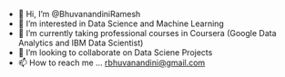 - 👋 Hi, I’m @BhuvanandiniRamesh
- 👀 I’m interested in Data Science and Machine Learning
- 🌱 I’m currently taking professional courses in Coursera (Google Data Analytics and IBM Data Scientist)
- 💞️ I’m looking to collaborate on  Data Sciene Projects
- 📫 How to reach me ... rbhuvanandini@gmail.com

<!---
BhuvanandiniRamesh/BhuvanandiniRamesh is a ✨ special ✨ repository because its `README.md` (this file) appears on your GitHub profile.
You can click the Preview link to take a look at your changes.
--->
